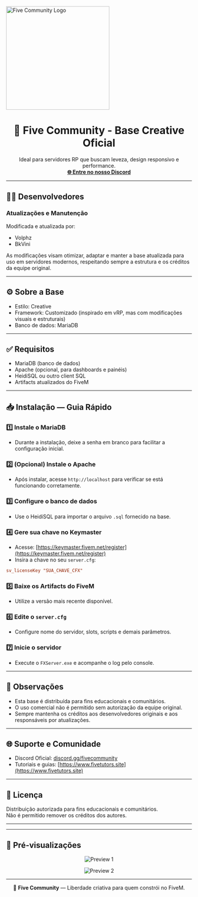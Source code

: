 # <p align="center">
  <img src="https://i.imgur.com/IVyw6XR.png" alt="Five Community Logo" width="280"/>
</p>

<h1 align="center">🎨 Five Community - Base Creative Oficial</h1>

<p align="center">
  Ideal para servidores RP que buscam leveza, design responsivo e performance.<br/>
  <a href="https://discord.gg/fivecommunity"><strong>🌐 Entre no nosso Discord</strong></a>
</p>

---

## 👨‍💻 Desenvolvedores

### Atualizações e Manutenção
Modificada e atualizada por:

- Volphz  
- BkVini

As modificações visam otimizar, adaptar e manter a base atualizada para uso em servidores modernos, respeitando sempre a estrutura e os créditos da equipe original.

---

## ⚙️ Sobre a Base

- Estilo: Creative
- Framework: Customizado (inspirado em vRP, mas com modificações visuais e estruturais)
- Banco de dados: MariaDB



---

## ✅ Requisitos

- MariaDB (banco de dados)
- Apache (opcional, para dashboards e painéis)
- HeidiSQL ou outro client SQL
- Artifacts atualizados do FiveM

---

## 📥 Instalação — Guia Rápido

### 1️⃣ Instale o MariaDB
- Durante a instalação, deixe a senha em branco para facilitar a configuração inicial.

### 2️⃣ (Opcional) Instale o Apache
- Após instalar, acesse `http://localhost` para verificar se está funcionando corretamente.

### 3️⃣ Configure o banco de dados
- Use o HeidiSQL para importar o arquivo `.sql` fornecido na base.

### 4️⃣ Gere sua chave no Keymaster
- Acesse: [https://keymaster.fivem.net/register](https://keymaster.fivem.net/register)
- Insira a chave no seu `server.cfg`:
```cfg
sv_licenseKey "SUA_CHAVE_CFX"
```

### 5️⃣ Baixe os Artifacts do FiveM
- Utilize a versão mais recente disponível.

### 6️⃣ Edite o `server.cfg`
- Configure nome do servidor, slots, scripts e demais parâmetros.

### 7️⃣ Inicie o servidor
- Execute o `FXServer.exe` e acompanhe o log pelo console.

---

## 📢 Observações

- Esta base é distribuída para fins educacionais e comunitários.
- O uso comercial não é permitido sem autorização da equipe original.
- Sempre mantenha os créditos aos desenvolvedores originais e aos responsáveis por atualizações.

---

## 🌐 Suporte e Comunidade

- Discord Oficial: [discord.gg/fivecommunity](https://discord.gg/fivecommunity)
- Tutoriais e guias: [https://www.fivetutors.site](https://www.fivetutors.site)

---

## 📄 Licença

Distribuição autorizada para fins educacionais e comunitários.  
Não é permitido remover os créditos dos autores.

---


---

## 📸 Pré-visualizações

<p align="center">
  <img src="https://i.imgur.com/5i7LL5p.png" alt="Preview 1" style="max-width: 100%;"/>
</p>

<p align="center">
  <img src="https://i.imgur.com/hmZD7JD.png" alt="Preview 2" style="max-width: 100%;"/>
</p>

---

<p align="center">
  🔗 <strong>Five Community</strong> — Liberdade criativa para quem constrói no FiveM.
</p>
